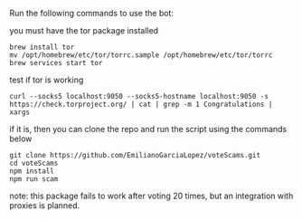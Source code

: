Run the following commands to use the bot:

you must have the tor package installed

```
brew install tor
mv /opt/homebrew/etc/tor/torrc.sample /opt/homebrew/etc/tor/torrc
brew services start tor
```

test if tor is working

```
curl --socks5 localhost:9050 --socks5-hostname localhost:9050 -s https://check.torproject.org/ | cat | grep -m 1 Congratulations | xargs
```

if it is, then you can clone the repo and run the script using the commands below

```
git clone https://github.com/EmilianoGarciaLopez/voteScams.git
cd voteScams
npm install
npm run scam
```

note: this package fails to work after voting 20 times, but an integration with proxies is planned.
